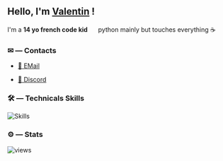 ## Hello, I'm [Valentin](https://youtu.be/eBGIQ7ZuuiU) !

I'm a **14 yo french code kid** <img src="https://img.icons8.com/color/1048/france-circular.png" width="16"/>
python mainly but touches everything ☕


### ✉ — Contacts

- [📩 EMail](mailto:valentinlelievre2008@gmail.com)

- [💬 Discord](https://discord.com/users/768049100238225418)

### 🛠 — Technicals Skills
![Skills](https://skillicons.dev/icons?i=css,html,js,python,selenium,git,github,bash,markdown,linux,raspberrypi,vim,vscode&theme=dark&perline=8)


### ⚙️ — Stats
![views](https://komarev.com/ghpvc/?username=ValentinLvrr&amp;color=blue&amp;style=for-the-badge)